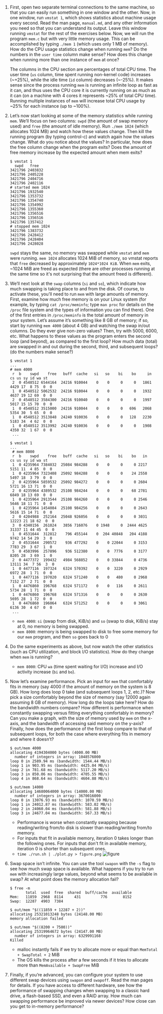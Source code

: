 1. First, open two separate terminal connections to the same machine, so that you can easily run something in one window and the other. Now, in one window, run `vmstat 1`, which shows statistics about machine usage every second. Read the man page, `manual.md`, and any other information you need so that you can understand its output. Leave this window running `vmstat` for the rest of the exercises below. Now, we will run the program `mem.c` but with very little memory usage. This can be accomplished by typing `./mem 1` (which uses only 1 MB of memory). How do the CPU usage statistics change when running `mem`? Do the numbers in the `user time` column make sense? How does this change when running more than one instance of `mem` at once?

    The columns in the CPU section are percentages of total CPU time. The user time (`us` column, time spent running non-kernel code) increases (\~+25%), while the idle time (`id` column) decreases (\~-25%). It makes sense since the process running `mem` is running an infinite loop as fast as it can, and thus uses the CPU core it is currently running on as much as it can (on a machine with 4 cores it represents \~25% of total CPU time). Running multiple instances of `mem` will increase total CPU usage by \~25% for each instance (up to \~100%).

2. Let’s now start looking at some of the memory statistics while running `mem`. We’ll focus on two columns: `swpd` (the amount of swap memory used) and `free` (the amount of idle memory). Run `./mem 1024` (which allocates 1024 MB) and watch how these values change. Then kill the running program (by typing control-c) and watch again how the values change. What do you notice about the values? In particular, how does the free column change when the program exits? Does the amount of free memory increase by the expected amount when mem exits?

    ```
    $ vmstat 1
      swpd   free
    3421796 2403832
    3421796 2405228
    3421796 2404716
    3421796 2402116
    # started mem 1024
    3421796 1932540
    3421796 1353732
    3421796 1354740
    3421796 1354992
    3421796 1355360
    3421796 1356516
    3421796 1356516
    3421796 1357412
    # stopped mem 1024
    3421796 1383732
    3421796 2428412
    3421796 2428404
    3421796 2428028
    ```

    `swpd` stays the same, no memory was swapped while `vmstat` and `mem` were running. `mem 1024` allocates 1024 MiB of memory, so vmstat reports that `free` decreased by approximately `1024*1024 KiB`. When `mem` exits, \~1024 MiB are freed as expected (there are other processes running at the same time so it's not surprising that the amount freed is different).

3. We’ll next look at the `swap` columns (`si` and `so`), which indicate how much swapping is taking place to and from the disk. Of course, to activate these, you’ll need to run `mem` with large amounts of memory. First, examine how much free memory is on your Linux system (for example, by typing `cat /proc/meminfo`; type `man proc` for details on the `/proc` file system and the types of information you can find there). One of the first entries in `/proc/meminfo` is the total amount of memory in your system. Let’s assume it’s something like 8 GB of memory; if so, start by running `mem 4000` (about 4 GB) and watching the swap in/out columns. Do they ever give non-zero values? Then, try with 5000, 6000, etc. What happens to these values as the program enters the second loop (and beyond), as compared to the first loop? How much data (total) are swapped in and out during the second, third, and subsequent loops? (do the numbers make sense?)

    ```
    $ vmstat 1
    ...
    # mem 4000
     r  b    swpd    free   buff  cache   si   so    bi    bo     in    cs us sy id wa st
     2  0 4548512 6544164  24216 910044    0    0     0     0   1861  4429 17  8 75  0  0
     1  0 4548512 5062532  24216 910044    0    0     0     0   1932  4637 19 12 69  0  0
     2  0 4548512 3584300  24216 910040    0    0     0     0   1997  5017 15 15 70  0  0
     1  0 4548512 3515000  24216 910044    0    0     0   696   2068  5354 30  5 65  0  0
     1  0 4548512 3513848  24240 910036    0    0     0   128   2230  5183 34  4 62  0  0
     1  0 4548512 3513992  24240 910036    0    0     0     0   1908  4350 32  1 67  0  0
     ...

    $ vmstat 1
    ...
     # mem 8000
     r  b    swpd    free   buff  cache   si   so    bi    bo   in    cs us sy id wa st
     1  0 4235964 7384032  25084 984288    0    0     0     0 2217  5151 11  4 85  0  0
     1  0 4235964 7323408  25092 984288    0    0     0    24 2558  5497 18  3 79  0  0
     2  0 4235964 5859532  25092 984272    0    0     0     0 2604  5721 16 13 71  0  0
     2  0 4235964 4389532  25108 984244    0    0     0    68 2781  6849 18 13 69  0  0
     1  0 4235964 2913544  25108 984260    0    0     0     0 2546  5646 18 11 71  0  0
     1  0 4235964 1454084  25108 984256    0    0     0     0 2643  5616 15 14 71  0  0
     2  0 4204988  252164  25048 926056    0    0     0     0 3031 12223 21 18 62  0  0
     3  0 4340156  261024   3856 716076    0 1948     0  2444 4625 31337 11 44 45  0  0
     1  0 4531644  312812    796 455144    0  204 40848   204 4188  9742 14 54 29  3  0
     2  0 4531644  290572    936 477292    0    0 22044     0 3153  7783 29  3 67  1  0
     5  0 4503996  257896    936 512380    0    0  7776     0 3177  8205 28  3 69  1  0
     2  0 4477372  199432   4984 568852    0    0 33844     0 4736 13111 34  7 56  3  0
     1  0 4477116  197324   6324 570392    0    0  3220     0 2929  6972 28  1 71  0  0
     1  0 4477116  197020   6324 571240    0    0   480     0 2968  7152 27  2 71  0  0
     1  0 4476860  196768   6324 571172    0    0   116     0 2611  5734 28  1 71  0  0
     1  0 4476860  196768   6324 571316    0    0     0     0 2630  5695 28  1 72  0  0
     1  0 4476860  196064   6324 571252    0    0     0     0 3061  6136 30  4 67  0  0
     ...
     ```

    * `mem 4000`: `si` (swap from disk, KiB/s) and `so` (swap to disk, KiB/s) stay at 0, no memory is being swapped.
    * `mem 8000`: memory is being swapped to disk to free some memory for our `mem` program, and then `so` goes back to 0

4. Do the same experiments as above, but now watch the other statistics (such as CPU utilization, and block I/O statistics). How do they change when `mem` is running?

    * `mem 8000`: CPU `wa` (time spent waiting for I/O) increase and I/O activity increase (`bi` and `bo`).

5. Now let’s examine performance. Pick an input for `mem` that comfortably fits in memory (say 4000 if the amount of memory on the system is 8 GB). How long does loop 0 take (and subsequent loops 1, 2, etc.)? Now pick a size comfortably beyond the size of memory (say 12000 again assuming 8 GB of memory). How long do the loops take here? How do the bandwidth numbers compare? How different is performance when constantly swapping versus fitting everything comfortably in memory? Can you make a graph, with the size of memory used by `mem` on the x-axis, and the bandwidth of accessing said memory on the y-axis? Finally, how does the performance of the first loop compare to that of subsequent loops, for both the case where everything fits in memory and where it doesn’t?

    ```
    $ out/mem 4000
    allocating 4194304000 bytes (4000.00 MB)
      number of integers in array: 1048576000
    loop 0 in 2589.94 ms (bandwidth: 1544.44 MB/s)
    loop 1 in 903.95 ms (bandwidth: 4425.04 MB/s)
    loop 2 in 781.68 ms (bandwidth: 5117.20 MB/s)
    loop 3 in 850.06 ms (bandwidth: 4705.55 MB/s)
    loop 4 in 868.64 ms (bandwidth: 4604.88 MB/s)

    $ out/mem 14000
    allocating 14680064000 bytes (14000.00 MB)
      number of integers in array: 3670016000
    loop 0 in 13076.93 ms (bandwidth: 1070.59 MB/s)
    loop 1 in 24012.87 ms (bandwidth: 583.02 MB/s)
    loop 2 in 24060.04 ms (bandwidth: 581.88 MB/s)
    loop 3 in 24677.04 ms (bandwidth: 567.33 MB/s)
    ```

    * Performance is worse when constantly swapping because reading/writing from/to disk is slower than reading/writing from/to memory.
    * For inputs that fit in available memory, iteration 0 takes longer than the following ones. For inputs that don't fit in available memory, iteration 0 is shorter than subsequent ones.
    * `time ./run.sh | ./plot.py > figure.png`
    ![figure](figure.png)

6. Swap space isn’t infinite. You can use the tool `swapon` with the `-s` flag to see how much swap space is available. What happens if you try to run `mem` with increasingly large values, beyond what seems to be available in swap? At what point does the memory allocation fail?

    ```
    $ free -m
           total  used  free  shared  buff/cache  available
    Mem:   11859  2968  8114     431         776       8152
    Swap:  12287  4903  7384

    $ out/mem "$((11859 + 12287 + 2))"
    allocating 25321013248 bytes (24148.00 MB)
    memory allocation failed

    $ out/mem "$((8200 + 7500))"
    allocating 25319964672 bytes (24147.00 MB)
      number of integers in array: 6329991168
    Killed
    ```

    * malloc instantly fails if we try to allocate more or equal than `MemTotal + SwapTotal + 2` MiB
    * The OS kills the process after a few seconds if it tries to allocate more than `MemAvailable + SwapFree` MiB

7. Finally, if you’re advanced, you can configure your system to use different swap devices using `swapon` and `swapoff`. Read the man pages for details. If you have access to different hardware, see how the performance of swapping changes when swapping to a classic hard drive, a flash-based SSD, and even a RAID array. How much can swapping performance be improved via newer devices? How close can you get to in-memory performance?
